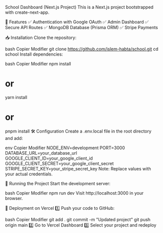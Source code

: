 School Dashboard (Next.js Project)
This is a Next.js project bootstrapped with create-next-app.

🚀 Features
✅ Authentication with Google OAuth
✅ Admin Dashboard
✅ Secure API Routes
✅ MongoDB Database (Prisma ORM)
✅ Stripe Payments

📥 Installation
Clone the repository:

bash
Copier
Modifier
git clone https://github.com/islem-habta/school.git
cd school
Install dependencies:

bash
Copier
Modifier
npm install
# or
yarn install
# or
pnpm install
🛠️ Configuration
Create a .env.local file in the root directory and add:

env
Copier
Modifier
NODE_ENV=development
PORT=3000
DATABASE_URL=your_database_url
GOOGLE_CLIENT_ID=your_google_client_id
GOOGLE_CLIENT_SECRET=your_google_client_secret
STRIPE_SECRET_KEY=your_stripe_secret_key
Note: Replace values with your actual credentials.

🚀 Running the Project
Start the development server:

bash
Copier
Modifier
npm run dev
Visit http://localhost:3000 in your browser.

🚀 Deployment on Vercel
1️⃣ Push your code to GitHub:

bash
Copier
Modifier
git add .
git commit -m "Updated project"
git push origin main
2️⃣ Go to Vercel Dashboard
3️⃣ Select your project and redeploy
